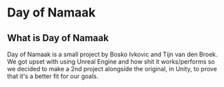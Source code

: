 # Day of Namaak

## What is Day of Namaak

Day of Namaak is a small project by Bosko Ivkovic and Tijn van den Broek. We got upset with using Unreal Engine and how shit it works/performs so we decided to make a 2nd project alongside the original, in Unity, to prove that it's a better fit for our goals.
